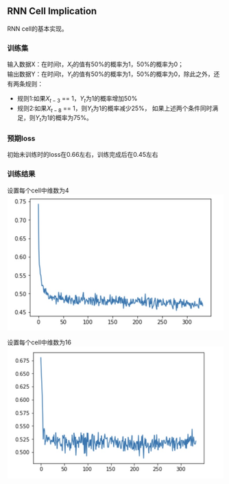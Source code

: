 ## RNN Cell Implication
RNN cell的基本实现。

### 训练集
输入数据X：在时间t，$X_t$的值有50%的概率为1，50%的概率为0；  
输出数据Y：在时间t，$Y_t$的值有50%的概率为1，50%的概率为0，除此之外，还有两条规则：
* 规则1:如果$X_{t-3}$ == 1，$Y_t$为1的概率增加50%
* 规则2:如果$X_{t-8}$ == 1，则$Y_t$为1的概率减少25%， 如果上述两个条件同时满足，则$Y_t$为1的概率为75%。


### 预期loss
初始未训练时的loss在0.66左右，训练完成后在0.45左右

### 训练结果
设置每个cell中维数为4  
![state4](state4.jpg)

设置每个cell中维数为16 
![state16](state16.jpg)



